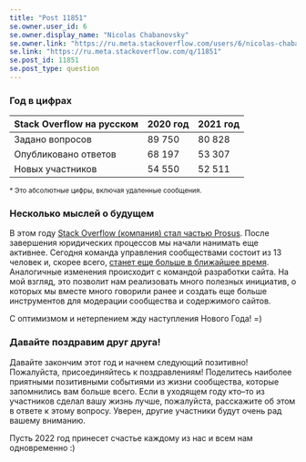 ```yaml
---
title: "Post 11851"
se.owner.user_id: 6
se.owner.display_name: "Nicolas Chabanovsky"
se.owner.link: "https://ru.meta.stackoverflow.com/users/6/nicolas-chabanovsky"
se.link: "https://ru.meta.stackoverflow.com/q/11851"
se.post_id: 11851
se.post_type: question
---
```

<h3>Год в цифрах</h3>
<div class="s-table-container">
<table class="s-table">
<thead>
<tr>
<th>Stack Overflow на русском</th>
<th>2020 год</th>
<th>2021 год</th>
</tr>
</thead>
<tbody>
<tr>
<td>Задано вопросов</td>
<td>89 750</td>
<td>80 828</td>
</tr>
<tr>
<td>Опубликовано ответов</td>
<td>68 197</td>
<td>53 307</td>
</tr>
<tr>
<td>Новых участников</td>
<td>54 550</td>
<td>52 511</td>
</tr>
</tbody>
</table>
</div>
<p><sup>* Это абсолютные цифры, включая удаленные сообщения.</sup></p>
<h3>Несколько мыслей о будущем</h3>
<p>В этом году <a href="https://stackoverflow.blog/2021/06/02/prosus-acquires-stack-overflow/">Stack Overflow (компания) стал частью Prosus</a>. После завершения юридических процессов мы начали нанимать еще активнее. Сегодня команда управления сообществами состоит из 13 человек и, скорее всего, <a href="https://stackoverflow.com/company/work-here/3726372/staff-community-manager-collectives">станет еще больше в ближайшее время</a>. Аналогичные изменения происходит с командой разработки сайта. На мой взгляд, это позволит нам реализовать много полезных инициатив, о которых мы вместе много говорили ранее и создать еще больше инструментов для модерации сообщества и содержимого сайтов.</p>
<p>С оптимизмом и нетерпением жду наступления Нового Года! =)</p>
<h3>Давайте поздравим друг друга!</h3>
<p>Давайте закончим этот год и начнем следующий позитивно! Пожалуйста, присоединяйтесь к поздравлениям!  Поделитесь наиболее приятными позитивными событиями из жизни сообщества, которые запомнились вам больше всего. Если в уходящем году кто–то из участников сделал вашу жизнь лучше, пожалуйста, расскажите об этом в ответе к этому вопросу. Уверен, другие участники будут очень рад вашему вниманию.</p>
<p>Пусть 2022 год принесет счастье каждому из нас и всем нам одновременно :)</p>
